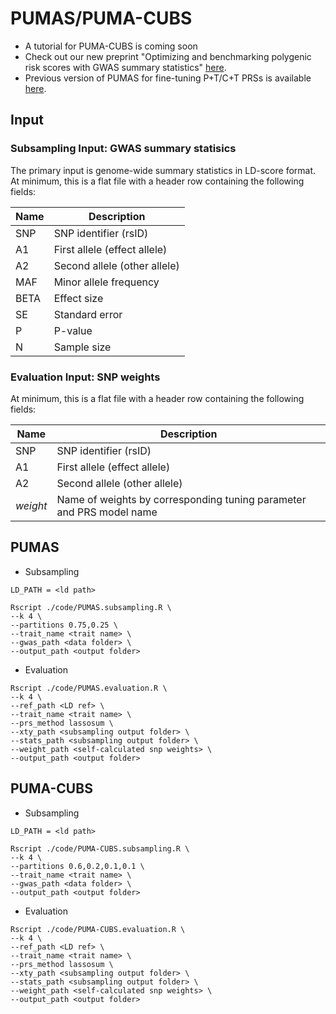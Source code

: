 # PUMAS/PUMA-CUBS
* A tutorial for PUMA-CUBS is coming soon
* Check out our new preprint "Optimizing and benchmarking polygenic risk scores with GWAS summary statistics" [here](https://www.biorxiv.org/content/10.1101/2022.10.26.513833v1).
* Previous version of PUMAS for fine-tuning P+T/C+T PRSs is available [here](https://github.com/qlu-lab/PUMAS/tree/original).

## Input

### Subsampling Input: GWAS summary statisics
The primary input is genome-wide summary statistics in LD-score format. At minimum, this is a flat file with a header row containing the following fields:

| Name | Description  |
|----------------|------------------------------------------------------------------------------|
| SNP | SNP identifier (rsID) |
| A1  | First allele (effect allele)  |
| A2  | Second allele (other allele)  |
| MAF | Minor allele frequency  |
| BETA |  Effect size |
| SE  | Standard error  |    
| P | P-value |   
| N | Sample size |

### Evaluation Input: SNP weights
At minimum, this is a flat file with a header row containing the following fields:

| Name | Description  |
|----------------|------------------------------------------------------------------------------|
| SNP | SNP identifier (rsID) |
| A1  | First allele (effect allele)  |
| A2  | Second allele (other allele)  |
| *weight* |  Name of weights by corresponding tuning parameter and PRS model name|

## PUMAS
* Subsampling
```
LD_PATH = <ld path>

Rscript ./code/PUMAS.subsampling.R \
--k 4 \
--partitions 0.75,0.25 \
--trait_name <trait name> \
--gwas_path <data folder> \
--output_path <output folder>
```
* Evaluation
```
Rscript ./code/PUMAS.evaluation.R \
--k 4 \
--ref_path <LD ref> \
--trait_name <trait name> \
--prs_method lassosum \
--xty_path <subsampling output folder> \
--stats_path <subsampling output folder> \
--weight_path <self-calculated snp weights> \
--output_path <output folder>
```

## PUMA-CUBS
* Subsampling
```
LD_PATH = <ld path>

Rscript ./code/PUMA-CUBS.subsampling.R \
--k 4 \
--partitions 0.6,0.2,0.1,0.1 \
--trait_name <trait name> \
--gwas_path <data folder> \
--output_path <output folder>
```
* Evaluation
```
Rscript ./code/PUMA-CUBS.evaluation.R \
--k 4 \
--ref_path <LD ref> \
--trait_name <trait name> \
--prs_method lassosum \
--xty_path <subsampling output folder> \
--stats_path <subsampling output folder> \
--weight_path <self-calculated snp weights> \
--output_path <output folder>
```
